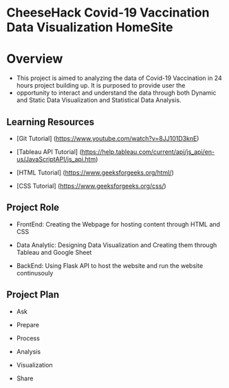 # CheeseHack Covid-19 Vaccination Data Visualization HomeSite

# Overview

* This project is aimed to analyzing the data of Covid-19 Vaccination in 24 hours project building up. It is purposed to provide user the
* opportunity to interact and understand the data through both Dynamic and Static Data Visualization and Statistical Data Analysis. 

## Learning Resources

* [Git Tutorial] (https://www.youtube.com/watch?v=8JJ101D3knE)

* [Tableau API Tutorial] (https://help.tableau.com/current/api/js_api/en-us/JavaScriptAPI/js_api.htm)

* [HTML Tutorial] (https://www.geeksforgeeks.org/html/)

* [CSS Tutorial] (https://www.geeksforgeeks.org/css/)

## Project Role

* FrontEnd: Creating the Webpage for hosting content through HTML and CSS

* Data Analytic: Designing Data Visualization and Creating them through Tableau and Google Sheet

* BackEnd: Using Flask API to host the website and run the website continusouly

## Project Plan

* Ask

* Prepare

* Process

* Analysis

* Visualization

* Share

